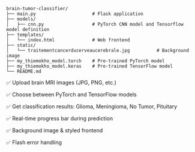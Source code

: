 ```
brain-tumor-classifier/
├── main.py                     # Flask application
├── models/
│   ├── cnn.py                  # PyTorch CNN model and Tensorflow model definition
├── templates/
│   └── index.html              # Web frontend
├── static/
│   └── traitementcancerducerveaucerebrale.jpg          # Background image
├── my_thiemokho_model.torch    # Pre-trained PyTorch model
├── my_thiemokho_model.keras    # Pre-trained TensorFlow model
└── README.md
```
✅ Upload brain MRI images (JPG, PNG, etc.)

✅ Choose between PyTorch and TensorFlow models

✅ Get classification results: Glioma, Meningioma, No Tumor, Pituitary

✅ Real-time progress bar during prediction

✅ Background image & styled frontend

✅ Flash error handling
